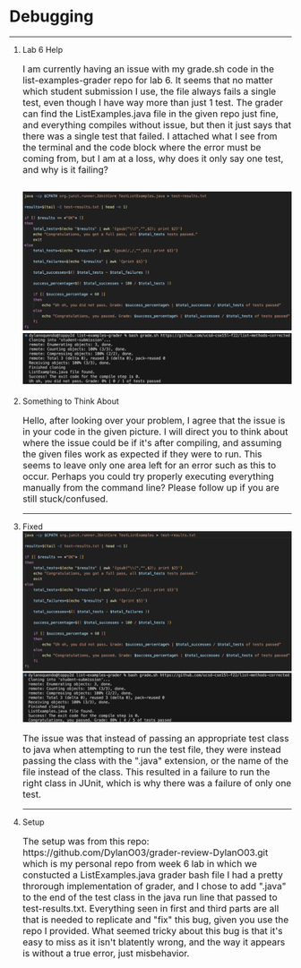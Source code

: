 # Debugging
---
  1) Lab 6 Help
     <p style="font-size:16px;">I am currently having an issue with my grade.sh code in the list-examples-grader repo for lab 6.
     It seems that no matter which student submission I use, the file always fails a single test,
     even though I have way more than just 1 test. The grader can find the ListExamples.java file in
     the given repo just fine, and everything compiles without issue, but then it just says that there
     was a single test that failed. I attached what I see from the terminal and the code block where the
     error must be coming from, but I am at a loss, why does it only say one test, and why is it failing?</p>
     
     ![Code symptom](Symptom2.png) ![Command line symptom](Symptom1.png)
     ---
  2) Something to Think About
     <p style="font-size:16px;">Hello, after looking over your problem, I agree that the issue is in your code in the given picture.
     I will direct you to think about where the issue could be if it's after compiling, and assuming the
     given files work as expected if they were to run. This seems to leave only one area left for an error
     such as this to occur. Perhaps you could try properly executing everything manually from the command
     line? Please follow up if you are still stuck/confused.</p>
     
     ---
  3) Fixed
     ![Code fixed](Fixed2.png) ![Command line fixed](Fixed1.png)
     <p style="font-size:16px;">The issue was that instead of passing an appropriate test class to java  
     when attempting to run the test file, they were instead passing the class with the ".java" extension,  
     or the name of the file instead of the class. This resulted in a failure to run the right class in  
     JUnit, which is why there was a failure of only one test.</p>
     
     ---
  4) Setup
     <p style="font-size:16px;">The setup was from this repo: https://github.com/DylanO03/grader-review-DylanO03.git  
     which is my personal repo from week 6 lab in which we constucted a ListExamples.java grader bash file  
     I had a pretty throrough implementation of grader, and I chose to add ".java" to the end of the test  
     class in the java run line that passed to test-results.txt. Everything seen in first and third parts  
     are all that is needed to replicate and "fix" this bug, given you use the repo I provided. What seemed  
     tricky about this bug is that it's easy to miss as it isn't blatently wrong, and the way it appears  
     is without a true error, just misbehavior.</p>
